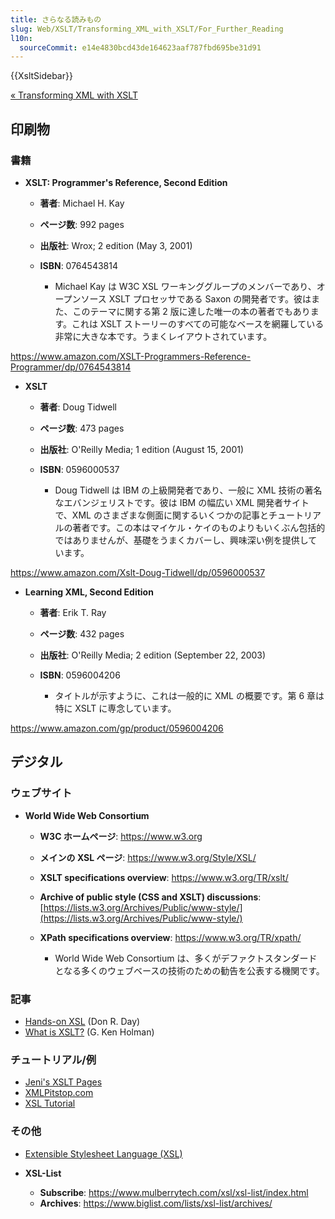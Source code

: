 ```yaml
---
title: さらなる読みもの
slug: Web/XSLT/Transforming_XML_with_XSLT/For_Further_Reading
l10n:
  sourceCommit: e14e4830bcd43de164623aaf787fbd695be31d91
---
```


{{XsltSidebar}}

[« Transforming XML with XSLT](/ja/docs/Web/XSLT/Transforming_XML_with_XSLT)

## 印刷物

### 書籍

- **XSLT: Programmer's Reference, Second Edition**

  - **著者**: Michael H. Kay
  - **ページ数**: 992 pages
  - **出版社**: Wrox; 2 edition (May 3, 2001)
  - **ISBN**: 0764543814

    - Michael Kay は W3C XSL ワーキンググループのメンバーであり、オープンソース XSLT プロセッサである Saxon の開発者です。彼はまた、このテーマに関する第 2 版に達した唯一の本の著者でもあります。これは XSLT ストーリーのすべての可能なベースを網羅している非常に大きな本です。うまくレイアウトされています。

<https://www.amazon.com/XSLT-Programmers-Reference-Programmer/dp/0764543814>

- **XSLT**

  - **著者**: Doug Tidwell
  - **ページ数**: 473 pages
  - **出版社**: O'Reilly Media; 1 edition (August 15, 2001)
  - **ISBN**: 0596000537

    - Doug Tidwell は IBM の上級開発者であり、一般に XML 技術の著名なエバンジェリストです。彼は IBM の幅広い XML 開発者サイトで、XML のさまざまな側面に関するいくつかの記事とチュートリアルの著者です。この本はマイケル・ケイのものよりもいくぶん包括的ではありませんが、基礎をうまくカバーし、興味深い例を提供しています。

<https://www.amazon.com/Xslt-Doug-Tidwell/dp/0596000537>

- **Learning XML, Second Edition**

  - **著者**: Erik T. Ray
  - **ページ数**: 432 pages
  - **出版社**: O'Reilly Media; 2 edition (September 22, 2003)
  - **ISBN**: 0596004206

    - タイトルが示すように、これは一般的に XML の概要です。第 6 章は特に XSLT に専念しています。

<https://www.amazon.com/gp/product/0596004206>

## デジタル

### ウェブサイト

- **World Wide Web Consortium**

  - **W3C ホームページ**: <https://www.w3.org>
  - **メインの XSL ページ**: <https://www.w3.org/Style/XSL/>
  - **XSLT specifications overview**: <https://www.w3.org/TR/xslt/>
  - **Archive of public style (CSS and XSLT) discussions**: [https://lists.w3.org/Archives/Public/www-style/](https://lists.w3.org/Archives/Public/www-style/)
  - **XPath specifications overview**: <https://www.w3.org/TR/xpath/>

    - World Wide Web Consortium は、多くがデファクトスタンダードとなる多くのウェブベースの技術のための勧告を公表する機関です。

### 記事

- [Hands-on XSL](https://www.ibm.com/developerworks/library/x-hands-on-xsl/) (Don R. Day)
- [What is XSLT?](https://www.xml.com/pub/a/2000/08/holman/index.html) (G. Ken Holman)

### チュートリアル/例

- [Jeni's XSLT Pages](https://www.jenitennison.com/xslt/)
- [XMLPitstop.com](https://web.archive.org/web/20211209064736/https://www.xmlpitstop.com/default_datatype_SSC.html)
- [XSL Tutorial](https://nwalsh.com/docs/tutorials/xsl/)

### その他

- [Extensible Stylesheet Language (XSL)](http://xml.coverpages.org/xsl.html)
- **XSL-List**

  - **Subscribe**: <https://www.mulberrytech.com/xsl/xsl-list/index.html>
  - **Archives**: <https://www.biglist.com/lists/xsl-list/archives/>
